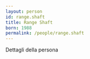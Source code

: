 ```yaml
---
layout: person
id: range.shaft
title: Range Shaft
born: 1988
permalink: /people/range.shaft
---
```


Dettagli della persona 